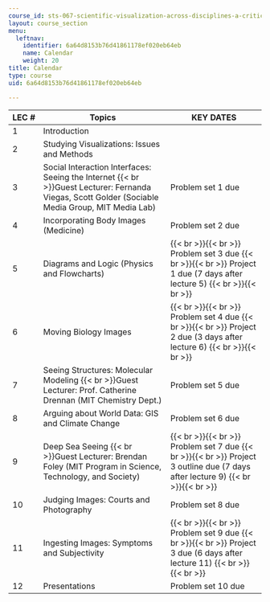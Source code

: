 ```yaml
---
course_id: sts-067-scientific-visualization-across-disciplines-a-critical-introduction-spring-2005
layout: course_section
menu:
  leftnav:
    identifier: 6a64d8153b76d41861178ef020eb64eb
    name: Calendar
    weight: 20
title: Calendar
type: course
uid: 6a64d8153b76d41861178ef020eb64eb

---
```


| LEC # | Topics | KEY DATES |
| --- | --- | --- |
| 1 | Introduction | &nbsp; |
| 2 | Studying Visualizations: Issues and Methods | &nbsp; |
| 3 | Social Interaction Interfaces: Seeing the Internet  {{< br >}}Guest Lecturer: Fernanda Viegas, Scott Golder (Sociable Media Group, MIT Media Lab) | Problem set 1 due |
| 4 | Incorporating Body Images (Medicine) | Problem set 2 due |
| 5 | Diagrams and Logic (Physics and Flowcharts) |  {{< br >}}{{< br >}} Problem set 3 due {{< br >}}{{< br >}} Project 1 due (7 days after lecture 5) {{< br >}}{{< br >}}  |
| 6 | Moving Biology Images |  {{< br >}}{{< br >}} Problem set 4 due {{< br >}}{{< br >}} Project 2 due (3 days after lecture 6) {{< br >}}{{< br >}}  |
| 7 | Seeing Structures: Molecular Modeling  {{< br >}}Guest Lecturer: Prof. Catherine Drennan (MIT Chemistry Dept.) | Problem set 5 due |
| 8 | Arguing about World Data: GIS and Climate Change | Problem set 6 due |
| 9 | Deep Sea Seeing  {{< br >}}Guest Lecturer: Brendan Foley (MIT Program in Science, Technology, and Society) |  {{< br >}}{{< br >}} Problem set 7 due {{< br >}}{{< br >}} Project 3 outline due (7 days after lecture 9) {{< br >}}{{< br >}}  |
| 10 | Judging Images: Courts and Photography | Problem set 8 due |
| 11 | Ingesting Images: Symptoms and Subjectivity |  {{< br >}}{{< br >}} Problem set 9 due {{< br >}}{{< br >}} Project 3 due (6 days after lecture 11) {{< br >}}{{< br >}}  |
| 12 | Presentations | Problem set 10 due
